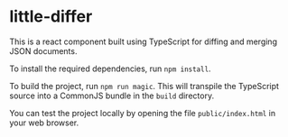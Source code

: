 # little-differ
This is a react component built using TypeScript for diffing and merging JSON documents.

To install the required dependencies, run `npm install`.

To build the project, run `npm run magic`. This will transpile the TypeScript source into a CommonJS bundle in the `build` directory.

You can test the project locally by opening the file `public/index.html` in your web browser.

